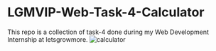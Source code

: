 # LGMVIP-Web-Task-4-Calculator
This repo is a collection of task-4 done during my Web Development Internship at letsgrowmore.
![calculator](https://github.com/Vanishivani1614/LGMVIP-Web-Task-4/assets/106384682/7a84bd3c-9d84-439b-9f5a-fd43cf524532)
